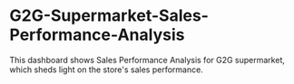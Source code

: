 # G2G-Supermarket-Sales-Performance-Analysis
This dashboard shows Sales Performance Analysis for G2G supermarket, which sheds light on the store's sales performance.

